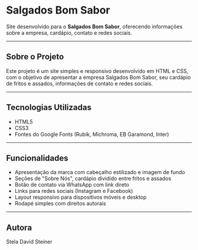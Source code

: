 # Salgados Bom Sabor

Site desenvolvido para o **Salgados Bom Sabor**, oferecendo informações sobre a empresa, cardápio, contato e redes sociais.

---

## Sobre o Projeto

Este projeto é um site simples e responsivo desenvolvido em HTML e CSS, com o objetivo de apresentar a empresa Salgados Bom Sabor, seu cardápio de fritos e assados, informações de contato e redes sociais.

---

## Tecnologias Utilizadas

- HTML5
- CSS3
- Fontes do Google Fonts (Rubik, Michroma, EB Garamond, Inter)

---

## Funcionalidades

- Apresentação da marca com cabeçalho estilizado e imagem de fundo
- Seções de "Sobre Nós", cardápio dividido entre fritos e assados
- Botão de contato via WhatsApp com link direto
- Links para redes sociais (Instagram e Facebook)
- Layout responsivo para dispositivos móveis e desktop
- Rodapé simples com direitos autorais

---

## Autora

Stela David Steiner